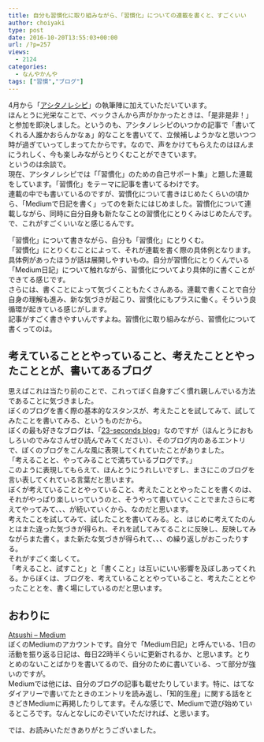 ```yaml
---
title: 自分も習慣化に取り組みながら、「習慣化」についての連載を書くと、すごくいい
author: choiyaki
type: post
date: 2016-10-20T13:55:03+00:00
url: /?p=257
views:
  - 2124
categories:
  - なんやかんや
tags: ["習慣","ブログ"]
---
```

4月から「[アシタノレシピ][1]」の執筆陣に加えていただいています。  
ほんとうに光栄なことで、ベックさんから声がかかったときは、「是非是非！」と参加を即決しました。というのも、アシタノレシピのいつかの記事で「書いてくれる人誰かおらんかなぁ」的なことを書いてて、立候補しようかなと思いつつ時が過ぎていってしまってたからです。なので、声をかけてもらえたのはほんまにうれしく、今も楽しみながらとりくむことができています。  
というのは余談で。  
現在、アシタノレシピでは「「習慣化」のための自己サポート集」と題した連載をしています。「習慣化」をテーマに記事を書いてるわけです。  
連載の中でも書いているのですが、習慣化について書きはじめたくらいの頃から、「Mediumで日記を書く」ってのを新たにはじめました。習慣化について連載しながら、同時に自分自身も新たなことの習慣化にとりくみはじめたんです。で、これがすごくいいなと感じるんです。

「習慣化」について書きながら、自分も「習慣化」にとりくむ。  
「習慣化」にとりくむことによって、それが連載を書く際の具体例となります。具体例があったほうが話は展開しやすいもの。自分が習慣化にとりくんでいる「Medium日記」について触れながら、習慣化についてより具体的に書くことができてる感じです。  
さらには、書くことによって気づくこともたくさんある。連載で書くことで自分自身の理解も進み、新な気づきが起こり、習慣化にもプラスに働く。そういう良循環が起きている感じがします。  
記事がすごく書きやすいんですよね。習慣化に取り組みながら、習慣化について書くってのは。

## 考えていることとやっていること、考えたこととやったこととが、書いてあるブログ

思えばこれは当たり前のことで、これってぼく自身すごく慣れ親しんでいる方法であることに気づきました。  
ぼくのブログを書く際の基本的なスタンスが、考えたことを試してみて、試してみたことを書いてみる、というものだから。  
ぼくの最も好きなブログは、「[23-seconds blog][2]」なのですが（ほんとうにおもしろいのでみなさんぜひ読んでみてください）、そのブログ内のあるエントリで、ぼくのブログをこんな風に表現してくれていたことがありました。  
「考えることと、やってみることで満ちているブログです。」  
このように表現してもらえて、ほんとうにうれしいですし、まさにこのブログを言い表してくれている言葉だと思います。  
ぼくが考えていることとやっていること、考えたこととやったことを書くのは、それがやっぱり楽しいっていうのと、そうやって書いていくことでまたさらに考えてやってみて、、、が続いていくから、なのだと思います。  
考えたことを試してみて、試したことを書いてみる。と、はじめに考えてたのんとはまた違った気づきが得られ、それを試してみてることに反映し、反映してみながらまた書く。また新たな気づきが得られて、、、の繰り返しがおこったりする。  
それがすごく楽しくて。  
「考えること、試すこと」と「書くこと」は互いにいい影響を及ぼしあってくれる。からぼくは、ブログを、考えていることとやっていること、考えたこととやったこととを、書く場にしているのだと思います。

## おわりに

[Atsushi – Medium][3]  
ぼくのMediumのアカウントです。自分で「Medium日記」と呼んでいる、1日の活動を振り返る日記は、毎日22時半くらいに更新されるか、と思います。とりとめのないことばかりを書いてるので、自分のために書いている、って部分が強いのですが。  
Mediumでは他には、自分のブログの記事も載せたりしています。特に、はてなダイアリーで書いてたときのエントリを読み返し、「知的生産」に関する話をときどきMediumに再掲したりしてます。そんな感じで、Mediumで遊び始めているところです。なんとなしにのぞいていただければ、と思います。

では、お読みいただきありがとうございました。

 [1]: http://www.ashi-tano.jp/
 [2]: http://23secblog.blogspot.jp/
 [3]: https://medium.com/@choiyaki
